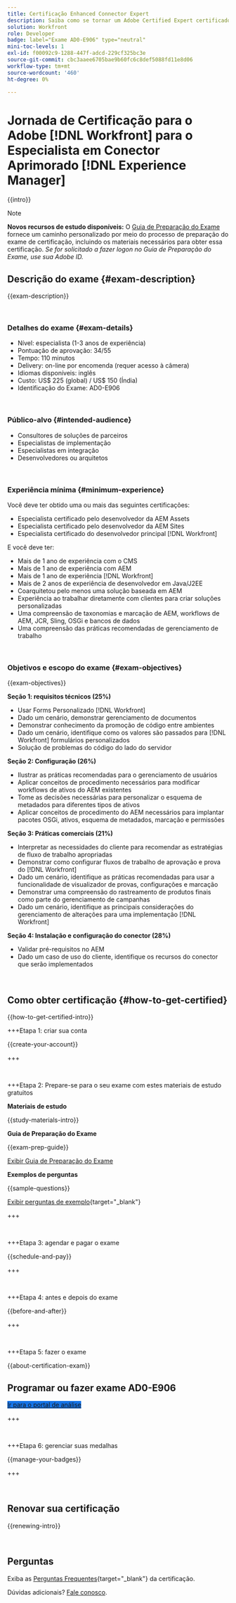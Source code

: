 ```yaml
---
title: Certificação Enhanced Connector Expert
description: Saiba como se tornar um Adobe Certified Expert certificado no Adobe [!DNL Workfront] for [!DNL Experience Manager]
solution: Workfront
role: Developer
badge: label="Exame AD0-E906" type="neutral"
mini-toc-levels: 1
exl-id: f00092c9-1288-447f-adcd-229cf325bc3e
source-git-commit: cbc3aaee6705bae9b60fc6c8def5088fd11e8d06
workflow-type: tm+mt
source-wordcount: '460'
ht-degree: 0%

---
```


# Jornada de Certificação para o Adobe [!DNL Workfront] para o Especialista em Conector Aprimorado [!DNL Experience Manager]

{{intro}}

>[!NOTE]
>
>**Novos recursos de estudo disponíveis:** O [Guia de Preparação do Exame](https://app.rockinfo.com/courses/244) fornece um caminho personalizado por meio do processo de preparação do exame de certificação, incluindo os materiais necessários para obter essa certificação. _Se for solicitado a fazer logon no Guia de Preparação do Exame, use sua Adobe ID._

## Descrição do exame {#exam-description}

{{exam-description}}

<br>

### Detalhes do exame {#exam-details}

* Nível: especialista (1-3 anos de experiência)
* Pontuação de aprovação: 34/55
* Tempo: 110 minutos
* Delivery: on-line por encomenda (requer acesso à câmera)
* Idiomas disponíveis: inglês
* Custo: US$ 225 (global) / US$ 150 (Índia)
* Identificação do Exame: AD0-E906

<br>

### Público-alvo {#intended-audience}

* Consultores de soluções de parceiros
* Especialistas de implementação
* Especialistas em integração
* Desenvolvedores ou arquitetos

<br>

### Experiência mínima {#minimum-experience}

Você deve ter obtido uma ou mais das seguintes certificações:

* Especialista certificado pelo desenvolvedor da AEM Assets
* Especialista certificado pelo desenvolvedor da AEM Sites
* Especialista certificado do desenvolvedor principal [!DNL Workfront]

E você deve ter:

* Mais de 1 ano de experiência com o CMS
* Mais de 1 ano de experiência com AEM
* Mais de 1 ano de experiência [!DNL Workfront]
* Mais de 2 anos de experiência de desenvolvedor em Java/J2EE
* Coarquitetou pelo menos uma solução baseada em AEM
* Experiência ao trabalhar diretamente com clientes para criar soluções personalizadas
* Uma compreensão de taxonomias e marcação de AEM, workflows de AEM, JCR, Sling, OSGi e bancos de dados
* Uma compreensão das práticas recomendadas de gerenciamento de trabalho

<br>

### Objetivos e escopo do exame {#exam-objectives}

{{exam-objectives}}

**Seção 1: requisitos técnicos (25%)**

* Usar Forms Personalizado [!DNL Workfront]
* Dado um cenário, demonstrar gerenciamento de documentos
* Demonstrar conhecimento da promoção de código entre ambientes
* Dado um cenário, identifique como os valores são passados para [!DNL Workfront] formulários personalizados
* Solução de problemas do código do lado do servidor

**Seção 2: Configuração (26%)**

* Ilustrar as práticas recomendadas para o gerenciamento de usuários
* Aplicar conceitos de procedimento necessários para modificar workflows de ativos do AEM existentes
* Tome as decisões necessárias para personalizar o esquema de metadados para diferentes tipos de ativos
* Aplicar conceitos de procedimento do AEM necessários para implantar pacotes OSGi, ativos, esquema de metadados, marcação e permissões

**Seção 3: Práticas comerciais (21%)**

* Interpretar as necessidades do cliente para recomendar as estratégias de fluxo de trabalho apropriadas
* Demonstrar como configurar fluxos de trabalho de aprovação e prova do [!DNL Workfront]
* Dado um cenário, identifique as práticas recomendadas para usar a funcionalidade de visualizador de provas, configurações e marcação
* Demonstrar uma compreensão do rastreamento de produtos finais como parte do gerenciamento de campanhas
* Dado um cenário, identifique as principais considerações do gerenciamento de alterações para uma implementação [!DNL Workfront]

**Seção 4: Instalação e configuração do conector (28%)**

* Validar pré-requisitos no AEM
* Dado um caso de uso do cliente, identifique os recursos do conector que serão implementados

<br>

## Como obter certificação {#how-to-get-certified}

{{how-to-get-certified-intro}}

+++Etapa 1: criar sua conta

{{create-your-account}}

+++

<br>

+++Etapa 2: Prepare-se para o seu exame com estes materiais de estudo gratuitos

**Materiais de estudo**

{{study-materials-intro}}

**Guia de Preparação do Exame**

{{exam-prep-guide}}

[Exibir Guia de Preparação do Exame](https://app.rockinfo.com/courses/244)

**Exemplos de perguntas**

{{sample-questions}}

[Exibir perguntas de exemplo](https://scorpion.caveon.com/launchpad/ad3-e906-adobe-workfront-for-experience-manager-enhanced-connector-certified-expert-sample-questions){target="_blank"}

+++

<br>

+++Etapa 3: agendar e pagar o exame

{{schedule-and-pay}}

+++

<br>

+++Etapa 4: antes e depois do exame

{{before-and-after}}

+++

<br>

+++Etapa 5: fazer o exame

{{about-certification-exam}}

## Programar ou fazer exame AD0-E906

<a href="https://www.certmetrics.com/adobe/candidate/examity_sso.aspx?eid=AD0-E906" target="_blank" class="spectrum-Button spectrum-Button--fill spectrum-Button--accent spectrum-Button--sizeM is-margin-bottom-big-big at-element-click-tracking" style="background-color:#1473E6">

<span class="spectrum-Button-label has-no-wrap">
   Ir para o portal de análise
</span>
</a>

+++

<br>

+++Etapa 6: gerenciar suas medalhas

{{manage-your-badges}}

+++

<br>

## Renovar sua certificação

{{renewing-intro}}

<br>

## Perguntas

Exiba as [Perguntas Frequentes](https://experienceleague.adobe.com/docs/certification/certification/faq.html){target="_blank"} da certificação.

Dúvidas adicionais? [Fale conosco](mailto:certif@adobe.com).